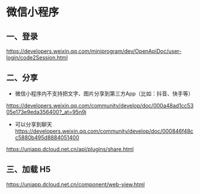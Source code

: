 # 微信小程序

## 一、登录
<https://developers.weixin.qq.com/miniprogram/dev/OpenApiDoc/user-login/code2Session.html>


## 二、分享

* 微信小程序内不支持把文字、图片分享到第三方App（比如：抖音、快手等）

 <https://developers.weixin.qq.com/community/develop/doc/000a48ad1cc5305e173e9eda356400?_at=95n9j>

 * 可以分享到聊天
 <https://developers.weixin.qq.com/community/develop/doc/000846f48cc5880b495d8884051400>

 <https://uniapp.dcloud.net.cn/api/plugins/share.html>


## 三、加载 H5
<https://uniapp.dcloud.net.cn/component/web-view.html>
